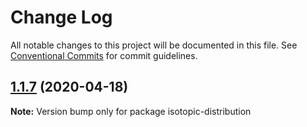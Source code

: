 # Change Log

All notable changes to this project will be documented in this file.
See [Conventional Commits](https://conventionalcommits.org) for commit guidelines.

## [1.1.7](https://github.com/cheminfo/molecular-formula/compare/isotopic-distribution@1.1.6...isotopic-distribution@1.1.7) (2020-04-18)

**Note:** Version bump only for package isotopic-distribution

